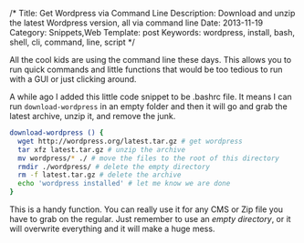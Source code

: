 /*
Title: Get Wordpress via Command Line
Description: Download and unzip the latest Wordpress version, all via command line
Date: 2013-11-19
Category: Snippets,Web
Template: post
Keywords: wordpress, install, bash, shell, cli, command, line, script
*/

All the cool kids are using the command line these days. This allows you to run quick commands and little functions that would be too tedious to run with a GUI or just clicking around.

A while ago I added this little code snippet to be .bashrc file. It means I can run `download-wordpress` in an empty folder and then it will go and grab the latest archive, unzip it, and remove the junk.

```bash
download-wordpress () {
  wget http://wordpress.org/latest.tar.gz # get wordpress
  tar xfz latest.tar.gz # unzip the archive
  mv wordpress/* ./ # move the files to the root of this directory
  rmdir ./wordpress/ # delete the empty directory
  rm -f latest.tar.gz # delete the archive
  echo 'wordpress installed' # let me know we are done
}
```

This is a handy function. You can really use it for any CMS or Zip file you have to grab on the regular. Just remember to use an *empty directory*, or it will overwrite everything and it will make a huge mess.

